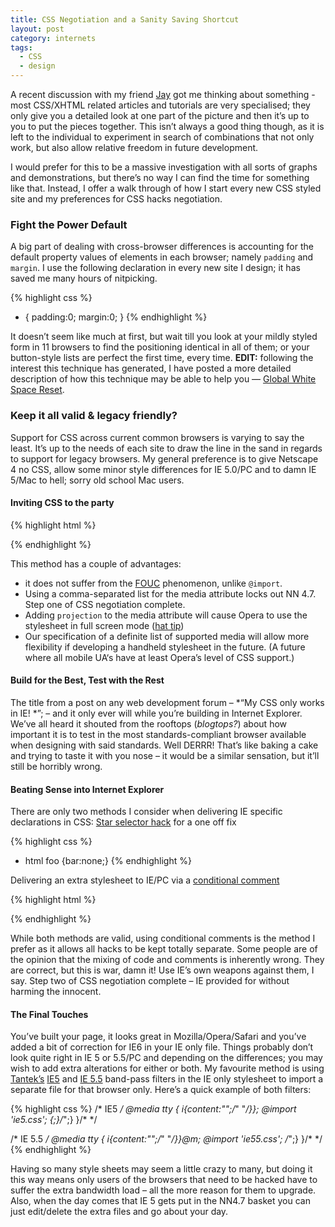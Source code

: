 ```yaml
---
title: CSS Negotiation and a Sanity Saving Shortcut
layout: post
category: internets
tags:
  - CSS
  - design
---
```


A recent discussion with my friend [Jay](http://loststudiosnyc.com/) got me thinking about something  - most CSS/XHTML related articles and tutorials are very specialised; they only give you a detailed look at one part of the picture and then it&#8217;s up to you to put the pieces together. This isn&#8217;t always a good thing though, as it is left to the individual to experiment in search of combinations that not only work, but also allow relative freedom in future development.

I would prefer for this to be a massive investigation with all sorts of graphs and demonstrations, but there’s no way I can find the time for something like that. Instead, I offer a walk through of how I start every new CSS styled site and my preferences for CSS hacks negotiation.

### Fight the Power Default

A big part of dealing with cross-browser differences is accounting for the default property values of elements in each browser; namely `padding` and `margin`. I use the following declaration in every new site I design; it has saved me many hours of nitpicking.

{% highlight css %}
* {
  padding:0;
  margin:0;
}
{% endhighlight %}

It doesn’t seem like much at first, but wait till you look at your mildly styled form in 11 browsers to find the positioning identical in all of them; or your button-style lists are perfect the first time, every time.
**EDIT:** following the interest this technique has generated, I have posted a more detailed description of how this technique may be able to help you — [Global White Space Reset][1].

### Keep it all valid & legacy friendly?

Support for CSS across current common browsers is varying to say the least. It’s up to the needs of each site to draw the line in the sand in regards to support for legacy browsers. My general preference is to give Netscape 4 no CSS, allow some minor style differences for IE 5.0/PC and to damn IE 5/Mac to hell; sorry old school Mac users.

#### Inviting CSS to the party

{% highlight html %}
<link rel="stylesheet" href="/style/main.css" type="text/css" media="screen,projection" />
{% endhighlight %}

This method has a couple of advantages:

*   it does not suffer from the [FOUC][2] phenomenon, unlike `@import`.
*   Using a comma-separated list for the media attribute locks out NN 4.7. Step one of CSS negotiation complete.
*   Adding `projection` to the media attribute will cause Opera to use the stylesheet in full screen mode ([hat tip][3])
*   Our specification of a definite list of supported media will allow more flexibility if developing a handheld stylesheet in the future. (A future where all mobile UA‘s have at least Opera’s level of CSS support.)

#### Build for the Best, Test with the Rest

The title from a post on any web development forum – *“My CSS only works in IE! *”; – and it only ever will while you’re building in Internet Explorer. We’ve all heard it shouted from the rooftops (*blogtops?*) about how important it is to test in the most standards-compliant browser available when designing with said standards. Well DERRR! That’s like baking a cake and trying to taste it with you nose – it would be a similar sensation, but it’ll still be horribly wrong.

#### Beating Sense into Internet Explorer

There are only two methods I consider when delivering IE specific declarations in CSS:
[Star selector hack][4] for a one off fix

{% highlight css %}
* html foo {bar:none;}
{% endhighlight %}

Delivering an extra stylesheet to IE/PC via a [conditional comment][5]

{% highlight html %}
<!--[if IE]>
  <link rel="stylesheet" href="IE.css" media="screen" />
<![endif]-->
{% endhighlight %}

While both methods are valid, using conditional comments is the method I prefer as it allows all hacks to be kept totally separate. Some people are of the opinion that the mixing of code and comments is inherently wrong. They are correct, but this is war, damn it! Use IE’s own weapons against them, I say.
Step two of CSS negotiation complete – IE provided for without harming the innocent.

#### The Final Touches

You’ve built your page, it looks great in Mozilla/Opera/Safari and you’ve added a bit of correction for IE6 in your IE only file. Things probably don’t look quite right in IE 5 or 5.5/PC and depending on the differences; you may wish to add extra alterations for either or both.
My favourite method is using [Tantek’s][6] [IE5][7] and [IE 5.5][8] band-pass filters in the IE only stylesheet to import a separate file for that browser only.
Here’s a quick example of both filters:

{% highlight css %}
/* IE5 */
@media tty {
  i{content:"";/*" "*/}};
  @import 'ie5.css'; {;}/*";}
}/* */

/* IE 5.5 */
@media tty {
 i{content:"";/*" "*/}}@m;
 @import 'ie55.css'; /*";}
}/* */
{% endhighlight %}


Having so many style sheets may seem a little crazy to many, but doing it this way means only users of the browsers that need to be hacked have to suffer the extra bandwidth load – all the more reason for them to upgrade. Also, when the day comes that IE 5 gets put in the NN4.7 basket you can just edit/delete the extra files and go about your day.

 [1]: /2004/global-ws-reset.html
 [2]: http://www.bluerobot.com/web/css/fouc.asp "Flash of Unstyled Content"
 [3]: http://brothercake.com/
 [4]: http://www.info.com.ph/~etan/w3pantheon/style/starhtmlbug.html
 [5]: http://msdn.microsoft.com/workshop/author/dhtml/overview/ccomment_ovw.asp
 [6]: http://tantek.com/
 [7]: http://tantek.com/CSS/Examples/ie50winbandpass.html
 [8]: http://tantek.com/CSS/Examples/ie55winbandpass.html

